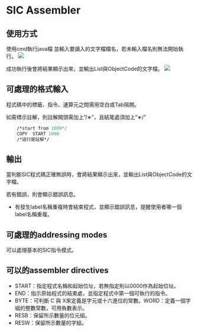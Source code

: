 # SIC Assembler
## 使用方式
使用cmd執行java檔 並輸入要讀入的文字檔檔名，若未輸入檔名則無法開始執行。
![](https://i.imgur.com/zNuzdyh.png)

成功執行後會將結果顯示出來，並輸出List與ObjectCode的文字檔。
![](https://i.imgur.com/P40eaE4.png)

## 可處理的格式輸入
程式碼中的標籤、指令、運算元之間需用空白或Tab隔開。

如需標示註解，則註解開頭需加上”/∗”，且結尾處須加上”∗/”
```asm
    /*start from 1000*/
    COPY  START	1000
    /*這行是註解*/
```

## 輸出
當判斷SIC程式碼正確無誤時，會將結果顯示出來，並輸出List與ObjectCode的文字檔。

若有錯誤，則會顯示錯誤訊息。
* 有發生label名稱重複時會結束程式，並顯示錯誤訊息，提醒使用者哪一個label名稱重複。

## 可處理的addressing modes
可以處理基本的SIC指令模式。

## 可以的assembler directives
* START：指定程式名稱和起始位址，若無指定則以0000作為起始位址。
* END：指示原始程式的結束處，並指定程式中第一個可執行的指令。
* BYTE：可判斷 C 與 X來定義是字元或十六進位的常數。WORD：定義一個字組的整數常數，可用負數表示。
* RESB：保留所示數量的位元組。
* RESW：保留所示數量的字組。
